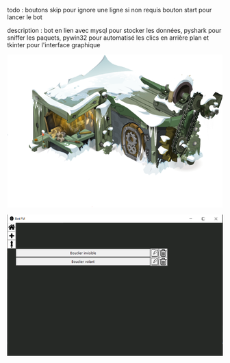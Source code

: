 todo : boutons skip pour ignore une ligne si non requis
bouton start pour lancer le bot


description : bot en lien avec mysql pour stocker les données, pyshark pour sniffer
les paquets, pywin32 pour automatisé les clics en arrière plan et tkinter pour l'interface
graphique

![erreur ajout](/assets/images/bot_working.png "page ajout item")

![erreur liste](/assets/images/screenshot_liste_item.PNG "page liste items")